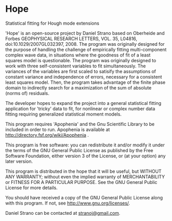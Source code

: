 Hope
====

Statistical fitting for Hough mode extensions

'Hope' is an open-source project by Daniel Strano based on Oberheide and Forbes GEOPHYSICAL RESEARCH LETTERS, VOL. 35, L04816, doi:10.1029/2007GL032397, 2008. The program was originally designed for the purpose of handling the challenge of empirically fitting multi-component complex wave data, in situations where the goodness of fit of a least squares model is questionable. The program was originally designed to work with three self-consistent variables to fit simultaneously. The variances of the variables are first scaled to satisify the assumptions of constant variance and independence of errors, necessary for a consistent least squares model. Then, the program takes advantage of the finite phase domain to indirectly search for a maximization of the sum of absolute (norms of) residuals.

The developer hopes to expand the project into a general statistical fitting application for 'tricky' data to fit, for nonlinear or complex number data fitting requiring generalized statistical moment models.

This program requires 'Apophenia' and the Gnu Scientific Library to be included in order to run. Apophenia is available at http://directory.fsf.org/wiki/Apophenia .

This program is free software: you can redistribute it and/or modify it under the terms of the GNU General Public License as published by the Free Software Foundation, either version 3 of the License, or (at your option) any later version.

This program is distributed in the hope that it will be useful, but WITHOUT ANY WARRANTY; without even the implied warranty of MERCHANTABILITY or FITNESS FOR A PARTICULAR PURPOSE.  See the GNU General Public License for more details.

You should have received a copy of the GNU General Public License along with this program.  If not, see <http://www.gnu.org/licenses/>.

Daniel Strano can be contacted at stranoj@gmail.com.